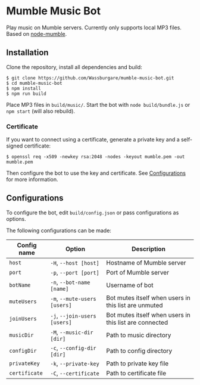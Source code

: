 # Mumble Music Bot

Play music on Mumble servers. Currently only supports local MP3 files. Based on [node-mumble](https://github.com/Rantanen/node-mumble).

## Installation

Clone the repository, install all dependencies and build:  
```
$ git clone https://github.com/Wassburgare/mumble-music-bot.git
$ cd mumble-music-bot
$ npm install
$ npm run build
```
Place MP3 files in `build/music/`. Start the bot with `node build/bundle.js` or `npm start` (will also rebuild).

### Certificate

If you want to connect using a certificate, generate a private key and a self-signed certificate:
```
$ openssl req -x509 -newkey rsa:2048 -nodes -keyout mumble.pem -out mumble.pem
```
Then configure the bot to use the key and certificate. See [Configurations](#configurations) for more information.

## Configurations

To configure the bot, edit `build/config.json` or pass configurations as options.  

The following configurations can be made:

| <center>Config name</center> | <center>Option</center> | <center>Description</center> |
| --- | --- | --- |
| `host` | `-H`, `--host [host]` | Hostname of Mumble server |
| `port` | `-p`, `--port [port]` | Port of Mumble server |
| `botName` | `-n`, `--bot-name [name]` | Username of bot |
| `muteUsers` | `-m`, `--mute-users [users]` | Bot mutes itself when users in this list are unmuted |
| `joinUsers` | `-j`, `--join-users [users]` | Bot mutes itself when users in this list are connected |
| `musicDir` | `-M`, `--music-dir [dir]` | Path to music directory |
| `configDir` | `-c`, `--config-dir [dir]` | Path to config directory |
| `privateKey` | `-k`, `--private-key` | Path to private key file |
| `certificate` | `-C`, `--certificate` | Path to certificate file |
